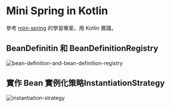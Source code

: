 # Mini Spring in Kotlin
參考 [mini-spring](https://github.com/DerekYRC/mini-spring) 的學習專案，用 Kotlin 實踐。

## BeanDefinitin 和 BeanDefinitionRegistry 
![bean-definition-and-bean-definition-registry](https://github.com/frankvicky/mini-spring-in-kotlin/assets/51072200/69c5550c-e999-49de-b7cb-e507b5fb7eb6)

## 實作 Bean 實例化策略InstantiationStrategy
![instantiation-strategy](https://github.com/frankvicky/mini-spring-in-kotlin/assets/51072200/ab82603e-67fc-4e43-b982-5271cc0e97b4)
